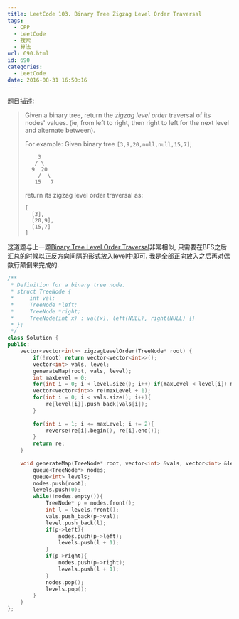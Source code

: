 ```yaml
---
title: LeetCode 103. Binary Tree Zigzag Level Order Traversal
tags:
  - CPP
  - LeetCode
  - 搜索
  - 算法
url: 690.html
id: 690
categories:
  - LeetCode
date: 2016-08-31 16:50:16
---
```

题目描述:

> Given a binary tree, return the *zigzag level order* traversal of its nodes' values. (ie, from left to right, then right to left for the next level and alternate between).
>
> For example:
> Given binary tree `[3,9,20,null,null,15,7]`,
>
> ```
>     3
>    / \
>   9  20
>     /  \
>    15   7
>
> ```
>
> return its zigzag level order traversal as:
>
> ```
> [
>   [3],
>   [20,9],
>   [15,7]
> ]
> ```

这道题与上一题[Binary Tree Level Order Traversal](http://xiadong.info/2016/08/leetcode-102-binary-tree-level-order-traversal/)非常相似, 只需要在BFS之后汇总的时候以正反方向间隔的形式放入level中即可. 我是全部正向放入之后再对偶数行颠倒来完成的.

```cpp
/**
 * Definition for a binary tree node.
 * struct TreeNode {
 *     int val;
 *     TreeNode *left;
 *     TreeNode *right;
 *     TreeNode(int x) : val(x), left(NULL), right(NULL) {}
 * };
 */
class Solution {
public:
    vector<vector<int>> zigzagLevelOrder(TreeNode* root) {
        if(!root) return vector<vector<int>>();
        vector<int> vals, level;
        generateMap(root, vals, level);
        int maxLevel = 0;
        for(int i = 0; i < level.size(); i++) if(maxLevel < level[i]) maxLevel = level[i];
        vector<vector<int>> re(maxLevel + 1);
        for(int i = 0; i < vals.size(); i++){
            re[level[i]].push_back(vals[i]);
        }
        
        for(int i = 1; i <= maxLevel; i += 2){
            reverse(re[i].begin(), re[i].end());
        }
        return re;
    }
    
    void generateMap(TreeNode* root, vector<int> &vals, vector<int> &level){
        queue<TreeNode*> nodes;
        queue<int> levels;
        nodes.push(root);
        levels.push(0);
        while(!nodes.empty()){
            TreeNode* p = nodes.front();
            int l = levels.front();
            vals.push_back(p->val);
            level.push_back(l);
            if(p->left){
                nodes.push(p->left);
                levels.push(l + 1);
            }
            if(p->right){
                nodes.push(p->right);
                levels.push(l + 1);
            }
            nodes.pop();
            levels.pop();
        }
    }
};
```

